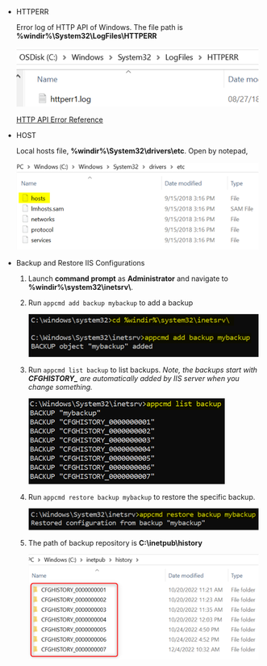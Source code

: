 - HTTPERR

    Error log of HTTP API of Windows. The file path is **%windir%\System32\LogFiles\HTTPERR**

    ![](/IIS/images/httperr.png)

    [HTTP API Error Reference](https://learn.microsoft.com/en-US/troubleshoot/developer/webapps/aspnet/site-behavior-performance/error-logging-http-apis#3)

- HOST

    Local hosts file, **%windir%\System32\drivers\etc**. Open by notepad,

    ![](/IIS/images/hosts.png)


- Backup and Restore IIS Configurations
    1. Launch **command prompt** as **Administrator** and navigate to **%windir%\system32\inetsrv\\**.
    1. Run `appcmd add backup mybackup` to add a backup

        ![](/IIS/images/backupIIS1.png)

    1. Run `appcmd list backup` to list backups. *Note, the backups start with **CFGHISTORY_** are automatically added by IIS server when you change something.*

        ![](/IIS/images/backupIIS2.png)

    1. Run `appcmd restore backup mybackup` to restore the specific backup.

        ![](/IIS/images/backupIIS3.png)

    1. The path of backup repository is **C:\inetpub\history**

        ![](/IIS/images/IISConfigHistory.png)
